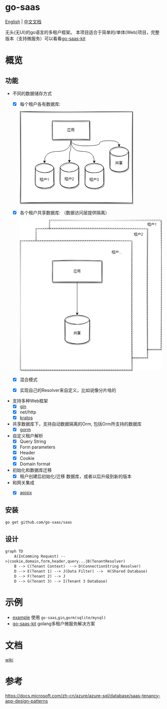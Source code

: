 # go-saas

[English](./README.md) | [中文文档](./README_zh_Hans.md)

无头(无UI)的go语言的多租户框架。
本项目适合于简单的/单体(Web)项目，完整版本（支持微服务）可以看看[go-saas-kit](https://github.com/go-saas/kit)

# 概览
## 功能

* 不同的数据储存方式
  * [x] 每个租户各有数据库: 
  
    ![img.png](docs/mode1_zh.png)
  
  * [x] 各个租户共享数据库: （数据访问层提供隔离）
  
    ![img.png](docs/mode2_zh.png)
  
  * [x] 混合模式
  
  * [x] 实现自己的Resolver来自定义，比如说像分片啥的

* 支持多种Web框架
  * [x] [gin](https://github.com/gin-gonic/gin)
  * [x] net/http
  * [x] [kratos](https://github.com/go-kratos/kratos)
* 共享数据库下，支持自动数据隔离的Orm, 包括Orm所支持的数据库
  * [x] [gorm](https://github.com/go-gorm/gorm)
* 自定义租户解析
  * [x] Query String
  * [x] Form parameters
  * [x] Header
  * [x] Cookie
  * [x] Domain format
* 初始化和数据库迁移
  * [x] 租户创建后初始化/迁移 数据库，或者以后升级到新的版本
* 和网关集成
  * [x] [apisix](https://github.com/apache/apisix)


## 安装

```
go get github.com/go-saas/saas
```

## 设计
```mermaid
graph TD
    A(InComming Request) -->|cookie,domain,form,header,query...|B(TenantResolver)
    B --> C(Tenant Context)  --> D(ConnectionString Resolver)
    D --> E(Tenant 1) --> J(Data Filter) -->  H(Shared Database)
    D --> F(Tenant 2) --> J
    D --> G(Tenant 3) --> I(Tenant 3 Database)
```


# 示例
* [example](https://github.com/go-saas/saas/tree/main/examples) 使用 `go-saas`,`gin`,`gorm(sqlite/mysql)`
* [go-saas-kit](https://github.com/go-saas/kit) golang多租户微服务解决方案

# 文档
 [wiki](https://github.com/go-saas/saas/wiki)


# 参考

https://docs.microsoft.com/zh-cn/azure/azure-sql/database/saas-tenancy-app-design-patterns
